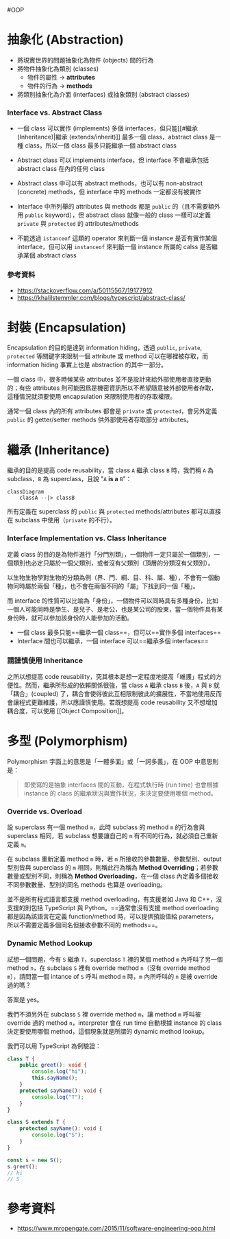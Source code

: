#OOP 

# 抽象化 (Abstraction)

- 將現實世界的問題抽象化為物件 (objects) 間的行為
- 將物件抽象化為類別 (classes)
    - 物件的屬性 → **attributes**
    - 物件的行為 → **methods**
- 將類別抽象化為介面 (interfaces) 或抽象類別 (abstract classes)

### Interface vs. Abstract Class

- 一個 class 可以實作 (implements) 多個 interfaces，但只能[[#繼承 (Inheritance)|繼承 (extends/inherit)]] 最多一個 class，abstract class 是一種 class，所以一個 class 最多只能繼承一個 abstract class

- Abstract class 可以 implements interface，但 interface 不會繼承包括 abstract class 在內的任何 class

- Abstract class 中可以有 abstract methods，也可以有 non-abstract (concrete) methods，但 interface 中的 methods 一定都沒有被實作

- Interface 中所列舉的 attributes 與 methods 都是 `public` 的（且不需要額外用 `public` keyword），但 abstract class 就像一般的 class 一樣可以定義 `private` 與 `protected` 的 attributes/methods

- 不能透過 `istanceof` 這類的 operator 來判斷一個 instance 是否有實作某個 interface，但可以用 `instanceof` 來判斷一個 instance 所屬的 calss 是否繼承某個 abstract class 

### 參考資料

- <https://stackoverflow.com/a/50115567/19177912>
- <https://khalilstemmler.com/blogs/typescript/abstract-class/>

# 封裝 (Encapsulation)

Encapsulation 的目的是達到 information hiding，透過 `public`, `private`, `protected` 等關鍵字來限制一個 attribute 或 method 可以在哪裡被存取，而 information hiding 事實上也是 abstraction 的其中一部分。

一個 class 中，很多時候某些 attributes 並不是設計來給外部使用者直接更動的；有些 attributes 則可能因爲是機密資訊所以不希望隨意被外部使用者存取，這種情況就須要使用 encapsulation 來限制使用者的存取權限。

通常一個 class 內的所有 attributes 都會是 `private` 或 `protected`，會另外定義 `public` 的 getter/setter methods 供外部使用者存取部分 attributes。

# 繼承 (Inheritance)

繼承的目的是提高 code reusability，當 class `A` 繼承 class `B` 時，我們稱 `A` 為 subclass，`B` 為 superclass，且說 "`A` **is a** `B`"：

```mermaid
classDiagram
    classA --|> classB
```

所有定義在 superclass 的 `public` 與 `protected` methods/attributes 都可以直接在 subclass 中使用（`private` 的不行）。

### Interface Implementation vs. Class Inheritance

定義 class 的目的是為物件進行「分門別類」，一個物件一定只屬於一個類別，一個類別也必定只屬於一個父類別，或者沒有父類別（頂層的分類沒有父類別）。

以生物生物學對生物的分類為例（界、門、綱、目、科、屬、種），不會有一個動物同時屬於兩個「種」，也不會在兩個不同的「屬」下找到同一個「種」。

而 interface 的性質可以比喻為「身份」，一個物件可以同時具有多種身份，比如一個人可能同時是學生、是兒子、是老公，也是某公司的股東，當一個物件具有某身份時，就可以參加該身份的人能參加的活動。

- 一個 class 最多只能==繼承一個 class==，但可以==實作多個 interfaces==
- Interface 間也可以繼承，一個 interface 可以==繼承多個 interfaces==

### 請謹慎使用 Inheritance

之所以想提高 code reusability，究其根本是想一定程度地提高「維護」程式的方便性。然而，繼承所形成的依賴關係很強，當 class `A` 繼承 class `B` 後，`A` 與 `B` 就「耦合」(coupled) 了，耦合會使得彼此互相限制彼此的擴展性，不當地使用反而會讓程式更難維護，所以應謹慎使用。若既想提高 code reusability 又不想增加耦合度，可以使用 [[Object Composition]]。

# 多型 (Polymorphism)

Polymorphism 字面上的意思是「一體多面」或「一詞多義」，在 OOP 中意思則是：

>即使寫的是抽象 interfaces 間的互動，在程式執行時 (run time) 也會根據 instance 的 class 的繼承狀況與實作狀況，來決定要使用哪個 method。

### Override vs. Overload

設 superclass 有一個 method `m`，此時 subclass 的 method `m` 的行為會與 superclass 相同，若 subclass 想要讓自己的 `m` 有不同的行為，就必須自己重新定義 `m`。

在 subclass 重新定義 method `m` 時，若 `m` 所接收的參數數量、參數型別、output 型別皆與 superclass 的 `m` 相同，則稱此行為稱為 **Method Overriding**；若參數數量或型別不同，則稱為 **Method Overloading**，在一個 class 內定義多個接收不同參數數量、型別的同名 methods 也算是 overloading。

並不是所有程式語言都支援 method overloading，有支援者如 Java 和 C++，沒支援的則包括 TypeScript 與 Python。==通常會沒有支援 method overloading 都是因為該語言在定義 function/method 時，可以提供預設值給 parameters，所以不需要定義多個同名但接收參數不同的 methods==。

### Dynamic Method Lookup

試想一個問題，今有 `S` 繼承 `T`，superclass `T` 裡的某個 method `m` 內呼叫了另一個 method `n`，在 subclass `S` 裡有 override method `n`（沒有 override method `m`），請問當一個 intance of `S` 呼叫 method `m` 時，`m` 內所呼叫的 `n` 是被 override 過的嗎？

答案是 yes。

我們不須另外在 subclass `S` 裡 override method `m`，讓 method `m` 呼叫被 override 過的 method `n`，interpreter 會在 run time 自動根據 instance 的 class 決定要使用哪個 method，這個現象就是所謂的 dynamic method lookup。

我們可以用 TypeScript 為例驗證：

```TypeScript
class T {
    public greet(): void {
        console.log("hi");
        this.sayName();
    }
    protected sayName(): void {
        console.log("T");
    }
}

class S extends T {
    protected sayName(): void {
        console.log("S");
    }
}

const s = new S();
s.greet();
// hi
// S
```

# 參考資料

- <https://www.mropengate.com/2015/11/software-engineering-oop.html>
